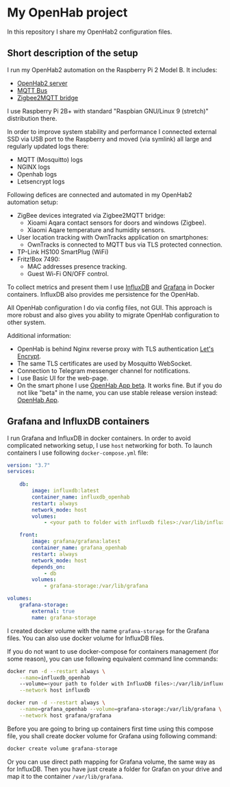 # My OpenHab project

In this repository I share my OpenHab2 configuration files.

## Short description of the setup

I run my OpenHab2 automation on the Raspberry Pi 2 Model B. It includes:

- [OpenHab2 server](https://www.openhab.org/)
- [MQTT Bus](http://mqtt.org/)
- [Zigbee2MQTT bridge](https://github.com/Koenkk/zigbee2mqtt)

I use Raspberry Pi 2B+ with standard "Raspbian GNU/Linux 9 (stretch)" distribution there.

In order to improve system stability and performance I connected external SSD via USB port to the Raspberry and moved (via symlink) all large and regularly updated logs there:
- MQTT (Mosquitto) logs
- NGINX logs
- Openhab logs
- Letsencrypt logs

Following defices are connected and automated in my OpenHab2 automation setup:
- ZigBee devices integrated via Zigbee2MQTT bridge:
	- Xioami Aqara contact sensors for doors and windows (Zigbee).
	- Xiaomi Aqare temperature and humidity sensors.
- User location tracking with OwnTracks application on smartphones:
	- OwnTracks is connected to MQTT bus via TLS protected connection.
- TP-Link HS100 SmartPlug (WiFi)
- Fritz!Box 7490:
	- MAC addresses presence tracking.
	- Guest Wi-Fi ON/OFF control.

To collect metrics and present them I use [InfluxDB](https://docs.influxdata.com/influxdb/v1.7/) and [Grafana](https://grafana.com/) in Docker containers.
InfluxDB also provides me persistence for the OpenHab.

All OpenHab configuration I do via config files, not GUI. This approach is more robust and also gives you ability to migrate OpenHab configuration to other system.

Additional information:
- OpenHab is behind Nginx reverse proxy with TLS authentication [Let's Encrypt](https://letsencrypt.org/).
- The same TLS certificates are used by Mosquitto WebSocket.
- Connection to Telegram messenger channel for notifications.
- I use Basic UI for the web-page.
- On the smart phone I use [OpenHab App beta](https://play.google.com/store/apps/details?id=org.openhab.habdroid.beta&hl=en). It works fine. But if you do not like "beta" in the name, you can use stable release version instead: [OpenHab App](https://play.google.com/store/apps/details?id=org.openhab.habdroid&hl=en).

## Grafana and InfluxDB containers

I run Grafana and InfluxDB in docker containers. In order to avoid complicated networking setup, I use `host` networking for both.
To launch containers I use following `docker-compose.yml` file:

```yaml
version: "3.7"
services:
    
    db:
        image: influxdb:latest 
        container_name: influxdb_openhab
        restart: always
        network_mode: host
        volumes:
            - <your path to folder with influxdb files>:/var/lib/influxdb

    front:
        image: grafana/grafana:latest
        container_name: grafana_openhab
        restart: always
        network_mode: host
        depends_on:
            - db
        volumes:
            - grafana-storage:/var/lib/grafana

volumes:
    grafana-storage:
        external: true
        name: grafana-storage
```

I created docker volume with the name `grafana-storage` for the Grafana files. You can also use docker volume for InfluxDB files.

If you do not want to use docker-compose for containers management (for some reason), you can use following equivalent command line commands:

```sh
docker run -d --restart always \
	--name=influxdb_openhab
	--volume=<your path to folder with InfluxDB files>:/var/lib/influxdb \
	--network host influxdb

docker run -d --restart always \
	--name=grafana_openhab --volume=grafana-storage:/var/lib/grafana \
	--network host grafana/grafana
```

Before you are going to bring up containers first time using this compose file, you shall create docker volume for Grafana using following command:

```sh
docker create volume grafana-storage
```

Or you can use direct path mapping for Grafana volume, the same way as for InfluxDB. Then you have just create a folder for Grafan on your drive and map it to the container `/var/lib/grafana`. 
